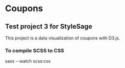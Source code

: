 #    Coupons
##   Test project 3 for StyleSage
This project is a data visualization of coupons with D3.js.

###  To compile SCSS to CSS
sass --watch scss:css
